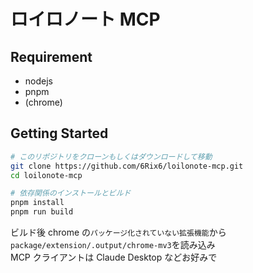 # ロイロノート MCP

## Requirement

- nodejs
- pnpm
- (chrome)

## Getting Started

```sh
# このリポジトリをクローンもしくはダウンロードして移動
git clone https://github.com/6Rix6/loilonote-mcp.git
cd loilonote-mcp

# 依存関係のインストールとビルド
pnpm install
pnpm run build
```

ビルド後 chrome の`パッケージ化されていない拡張機能`から`package/extension/.output/chrome-mv3`を読み込み  
MCP クライアントは Claude Desktop などお好みで

